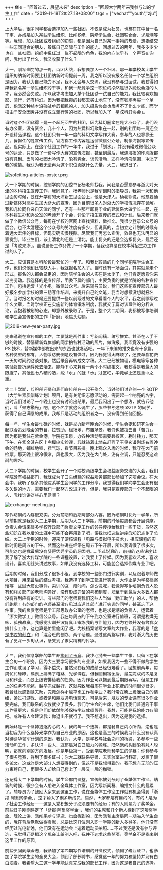 +++
title = "回首过去，展望未来"
description = "回顾大学两年来我参与过的学生工作"
date = "2019-11-18T20:27:18+08:00"
tags = ["wechat","youth","zju"]
+++

上大学后，很多同学都会选择加入一些社团，不仅是成为社员，也想在其中当一名干事，亦或是加入某些学生组织，比如校级、院级学生会，社团联合会，求是潮等等。我想，加入社团或者组织的初衷，都是因为自己对某一事物的热爱，想要结交一些志同道合的朋友，锻炼自己交际与工作的能力。回想过去的两年，我多多少少也在一些社团、组织中担任过一些不起眼的角色，我的内心似乎有一个声音在询问，我付出了什么，我又收获了什么？

大一，刚军训完的那一周，百团大战，我想要加入一个社团。那一年学校各大学生组织的纳新时间要比社团纳新时间提前一周，我之所以没有报名任何一个学生组织是因为，我认为自己能力不足，我不太会与人交流，我没有参与过面试，我觉得如果我报名某一学生组织的干事，和我一起竞争这一职位的必然是很多能说会道的人才，我必然会失败。所以我才考虑加入某个社团试一试自己的能力。我比较喜欢摄影、骑行，还有科幻。因为我把我攒的钱都去买山地车了，没有钱能再买一个单反，像我这种根本没碰过单反相机的人，加入摄影协会也发挥不了什么才能，而学校由于安全因素并没有成立骑行类的社团，所以我加入了「星弦科幻协会」。

当时这个社团称得上是一个起死回生的社团，因为科幻圈实在是太小众了，我们没有办公室，没有资金，几十个人，因为热爱科幻聚集在一起，别的社团每一周还会开设精品课程，这个社团只有一年一度的科幻文学写作大赛，参与的人也寥寥无几。我担任的是宣传工作，官方称工作内容是运营微信公众号，制作海报等宣传品。但实际上，在这个社团工作的一年中，我过于「划水」，并没有碰过微信公众号的运营，只是做了一份写作大赛的宣传海报，甚至到最后，我连海报的印刷版都没有见到。当时的社团太冷清了，没有资金，谈何活动，这样冷清的氛围，冲淡了我的激情。我认为我无法再为这个职位贡献什么力量，大二，我退出了。

![soliciting-articles-poster.png](/images/soliciting-articles-poster.png "征文海报")

大一下学期的时候，控制学院的团委书记杨老师找我，问我是否愿意参与浙大对天津的本科招生宣传工作，我同意了。杨老师也是我军训时的指导员，我第一次和他见面的时候，是在开学前的天津新生见面会上，他是天津人。杨老师说，他想要通过新媒体对高中生加大浙大的宣传，因为目前很多人对浙大的学校情况存在误解。我和几位同样来自天津的同学，还有一些那年即将毕业的建筑系大四学长一起，在本科招生办和办公室的老师开了个会，讨论了招生宣传的模式和计划。后来我们就做了个微信公众号，每周在学校的官网上查找资料，做推文。我很少登录公众号的后台，也不太清楚这个公众号的关注度有多少，但说真的，当初立定计划的时候有着远大宏伟的目标，但现实确实很残酷。尽管我们再怎么宣传，效果也无法明显的察觉到。毕业生们，该上清北的还是上清北，能上复交的还是会选择复交，最后还是「考败来浙」。虽说这份工作只做了一个学期，但我也算是在校本科招生办工作过的人了。

大二，应该算是本科阶段最繁忙的一年了。和我比较熟的几个同学在院学生会工作，他们说他们比较缺人手，我就报名加入了。当时还有一场面试，其实就是走个形式，报名的人都会录用的，因为院学生会的人实在是太少了，他们肯定愿意你来义务劳动。我选择的是宣传部，团委下属的部门，主要负责的就是学院的各种宣传工作，包括运营「光小电」微信公众号。后来辅导员说，我们这些在宣传部的人最好报名参加学校的第三期写作培训，来提升自己的文笔，我当时想都没想就报名了。当时报名的时候还要提供一些以前写过的文章看看个人的水平，我之前哪写过什么文章，当时学校正在实施新的体育锻炼制度，我就交了篇对该事件的分析议论，我抱着被刷的心态，却意外被录取了。于是，整个大二期间，我都被写作培训和学生会宣传部的工作「折磨」地焦头烂额。

![2019-new-year-party.jpg](/images/2019-new-year-party.jpg "2019 光电新晚")

先来说说在宣传部的工作，主要就是两件事：写新闻稿、编写推文。甚至在人手不够的时候，替隔壁新媒体部的同学拍各种活动的照片，做海报。我毕竟没有多强的 PS 技术，替新媒体部做出来的东西也就凑活吧。一年下来编的推文也有十多篇，各种类型的都有。人物采访我倒是没有做过，因为我觉得太麻烦了，还要单独花费一天的时间约访谈对象，然后录音再转成文字稿。大二已经被物理，模电等等各种实验报告折磨得死去活来，能静下心来耗费一两个小时编推文，我觉得是我最大的限度了，其他乱七八糟的活，能「水」的就「水」过区吧，毕竟学业还是重中之重。

大二上学期，组织部还是和我们宣传部在一起开例会，当时他们讨论创一个 SQTP（大学生素质训练计划）项目，是有关组织志愿活动的，需要起一个响亮的名字，当时我们讨论了一个晚上也没有讨论出结果，最后我闪出了一个想法，就告诉他们，叫「聚志融光」吧，这个名字就这么诞生了，那些参与这项 SQTP 的同学，获得了自己满意的成果，我却只是活动的组织者之一，没有得到任何回报。

每一年，学生会最忙碌的时候，就是举办新年晚会的时候，学生会要和研究生会一起联合策划晚会的节目，拉赞助，租场地，布置场景。我们也被拉去当「苦力」。因为那是我住在紫金港，学院在玉泉，办各种活动都需要跨校区，耗时耗力，那天下午，在紫金港东区上完模电实验课，我就骑着山地车赶到了玉泉永谦剧场布置晚会的场地，铺红地毯，挂气球，看节目彩排。晚上观众入场的时候，我守在大门前检票。那天晚上很冷很冷，风也很大，因为我在大门处，没有空调，只能忍受这难耐的寒冷。

大二下学期的时候，校学生会开了一个院校两级学生会权益服务交流的大会，我们学院没有权益部门，我就成为了口头组建的权益服务部部长参加了这项会议。在大会中，我听了很多其他院系学生会同学的工作分享，我觉得我们学院学生会还有很多欠缺的地方，需要我们一起努力改进才行，但是，我只是宣传部的一个不起眼的人，我找谁讲这些心里话呢？

![exchange-meeting.jpg](/images/exchange-meeting.jpg "权益服务交流会")

写作培训的内容很充实，分为前期和后期两部分内容。因为培训时长为一学年，所以前期就是我的大二上学期，后期为大二下学期。前期的时候每周都会开展讲座。负责人会请来很多学校行政部门负责文字工作的领导传授给我们一些干货，虽然这些知识在我以后的生涯中可能不会再用到了吧，但我也把这些讲座的知识点作了总结。大二上学期的时候，迎来了硬核课程「电路与模拟电子技术」，相应课程的实验时间是周五的下午。然而这些讲座经常在周五下午开展，所以我请假了很多次，可能这也是我最后没有获得优秀学员的原因吧……不过说真的，前期的这些讲座让我了解了浙大传媒学院的一些课程设置，让我爱上了传媒。因为我喜欢艺术，喜欢设计，喜欢用镜头讲述故事，如果我没有选择工科，可能就会选择传媒专业了吧。

后期的时候，我们分成了很多小组，到学校的一些部门进行实训，以及跟着导师做大项目，用来最后的结业考核。我选择了到学工部进行实训，大作业是为学校档案馆写一些浙大历史事件。实训的这一段时间，怎么说呢，我觉得写作培训负责人没有和相关部门的老师沟通好，没有形成完备的考核制度，以至于到最后大多数人都没有得到应有的实训。有些部门的老师将我们这些人当做「勤工助学」的人，帮他们跑腿；有的部门的老师甚至没有见过应道其部门进行实训的同学，甚至忘了这一件事。我的负责老师是学工部思政办公室的老师，也是求是潮的负责人，运营着「浙大微学工」微信公众号。我在每周五的下午到办公室进行值班，可谓是枯燥无味、孤独寂寞。我感觉实训并没有真正锻炼我的写作能力，因为老师并没有给我安排什么工作，这也算是忙里偷闲了吧。为校档案馆写文章的大作业，我写的是「[求是书院的创立](/life/school/the-establish-of-qiushi-college/)」和「混合班的创办」两个话题。通过这两篇写作，我对浙大的历史有了更深一步的认识，感受到了求实精神的传承。

---

大三，我们信息学部的学生都[搬到了玉泉](/life/school/move-to-yuquan/)。我决心抛去一些学生工作，只留下在学生会的一个职务。因为大三要学习很多的专业课，如果我因为一些不得不做的学生工作而耽误了学习，得不偿失，虽然现在我的成绩已经很难看了。回想前两年，每周忙忙碌碌。课表上排满了电路、光学课程，但我回到宿舍后，最先完成的不是复习和作业，而是上级安排给我的任务。因为作业可以拖到最后期限再写，但是工作上的任务不能拖，越早完成越好。这就导致我每周在学业上花费的时间很少很少，我曾经也感到很无助，究竟怎样才能平衡工作和学业？我时常在晚上发泄自己的情绪，通过打游戏、或者是和朋友通电话聊天，可是后来，朋友的专业课有很多作业要完成，我们联系的次数就少了很多。我们学生会的主席，他们比我们普通的干事工作量更大，但是他们却依然能够保持学业成绩优异。我想，可能是我的能力有限吧。或许有人会建议我：你退出不就行了。我不想退出，因为这是我的选择。

我始终是一个坚持追逐内心的人。我的每一个选择，都是我自己内心所向。这也是当初我为什么选择光学作为自己专业的原因，这也是高三的时候我为什么没有认真对待清华领军计划的原因。我认为，大学，是学校与社会之间的桥梁，多参与一些活动和工作，多认识一些人，这都是对自己能力的锻炼。既然我的头脑没有别人聪明，那就向别的方向发展。你是年级第一，受到学院老师和学生的仰慕；你也参与了很多竞赛，得到了很多证书；你大二就联系导师，去实验室进行科研，发表了很多论文。这或许是大部分人想要得到的，但这不是我想得到的。我不想有无形的压力束缚自己，而很多人却给自己套上了一层又一层的枷锁。

还记得大二下学期的时候，学生会部门调整，宣传部被划分到了全媒体工作室。纳新的时候，很少会有人想进入全媒体工作室，因为写新闻稿、编推文什么的最累了。辅导员为了鼓励大家来到这里工作，说在全媒体工作室工作就有机会得到「浙报·阿里奖学金」。这才纳入了很多新成员，显然，大家都是有目的的，有的人是为了社会工作经历——这是入党积极分子必须要有的经历；有的人则是为了奖学金。前些日子刚刚评定了「浙报·阿里奖学金」，我们的主席和几个新人得到了这项奖学金。理论上讲，我如果参与评选，也会得到的，因为我和主席是同一期进入学生会的，我在背后默默做得贡献，总要比这几位刚入职一学期的新人多得多，他们没有经历过光电新晚，他们没有在运动会上追着运动员拍照……不过我还是没有参与评选，我觉得还是把这个机会让给别人吧，我并不追求这些奖项，奖学金不是我来到这里工作的原因。

前些天回到紫金港，我参加了第四期写作培训的开班仪式，领到了结业证书，也参加了学院学生会的全员大会，领到了部长聘书，感觉这一年的努力和坚持并没有白白浪费。我希望大三这一学年能认真完成我的部长工作，因为这是我自己的选择。